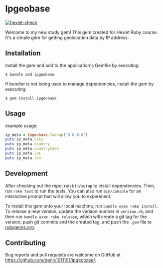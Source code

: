 # Ipgeobase

[![hexlet-check](https://github.com/denis1011101/hexlet-assignments/actions/workflows/hexlet-check.yml/badge.svg)](https://github.com/denis1011101/hexlet-assignments/actions/workflows/hexlet-check.yml)

Welcome to my new study gem! This gem created for Hexlet Ruby course. It's a simple gem for getting geolocation data by IP address.

## Installation

Install the gem and add to the application's Gemfile by executing:

    $ bundle add ipgeobase

If bundler is not being used to manage dependencies, install the gem by executing:

    $ gem install ipgeobase

## Usage

example usage:
```ruby
ip_meta = Ipgeobase.lookup('8.8.8.8')
puts ip_meta.city
puts ip_meta.country
puts ip_meta.countryCode
puts ip_meta.lat
puts ip_meta.lon
```

## Development

After checking out the repo, run `bin/setup` to install dependencies. Then, run `rake test` to run the tests. You can also run `bin/console` for an interactive prompt that will allow you to experiment.

To install this gem onto your local machine, run `bundle exec rake install`. To release a new version, update the version number in `version.rb`, and then run `bundle exec rake release`, which will create a git tag for the version, push git commits and the created tag, and push the `.gem` file to [rubygems.org](https://rubygems.org).

## Contributing

Bug reports and pull requests are welcome on GitHub at https://github.com/denis1011101/ipgeobase/.
